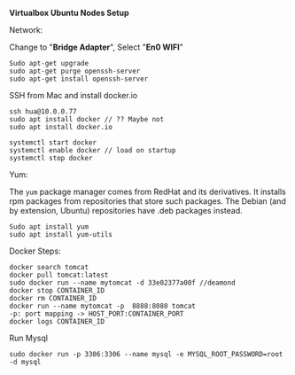 **Virtualbox Ubuntu Nodes Setup**

Network:

Change to "**Bridge Adapter**", Select "**En0 WIFI**"

```
Sudo apt-get upgrade
sudo apt-get purge openssh-server
sudo apt-get install openssh-server
```

SSH from Mac and install docker.io

```
ssh hua@10.0.0.77
sudo apt install docker // ?? Maybe not
sudo apt install docker.io

systemctl start docker
systemctl enable docker // load on startup
systemctl stop docker
```

Yum: 

The `yum` package manager comes from RedHat and its derivatives. It installs rpm packages from repositories that store such packages. The Debian (and by extension, Ubuntu) repositories have .deb packages instead.

```
Sudo apt install yum
sudo apt install yum-utils
```

Docker Steps:

```
docker search tomcat
docker pull tomcat:latest
sudo docker run --name mytomcat -d 33e02377a00f //deamond
docker stop CONTAINER_ID
docker rm CONTAINER_ID
docker run --name mytomcat -p  8888:8080 tomcat
-p: port mapping -> HOST_PORT:CONTAINER_PORT
docker logs CONTAINER_ID
```

Run Mysql

```
sudo docker run -p 3306:3306 --name mysql -e MYSQL_ROOT_PASSWORD=root -d mysql
```

